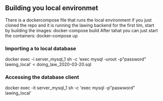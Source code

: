 ## Building you local environmet
There is a dockercompose file that runs the local environment
if you just cloned the repo and it is running the lawing backend for the first tim, start by building the images:
docker-compose build
After tahat you can just start the containers:
docker-compose up

### Importing a to local database
docker exec -i server_mysql_1 sh -c 'exec mysql -uroot -p"password" lawing_local' < doing_law_2020-03-20.sql

### Accessing the database client
docker exec -it server_mysql_1 sh -c 'exec mysql -p"paswword" lawing_local'

###